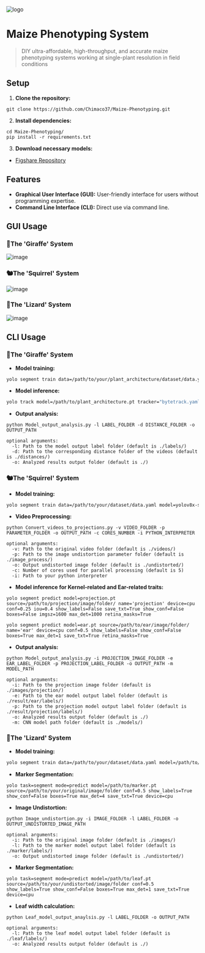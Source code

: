 ![logo](https://github.com/user-attachments/assets/1392e8f6-083a-4b8b-8c88-b227d3edfdba)
# Maize Phenotyping System
> DIY ultra-affordable, high-throughput, and accurate maize phenotyping systems working at single-plant resolution in field conditions


## Setup

1. **Clone the repository:**
```
git clone https://github.com/Chimaco37/Maize-Phenotyping.git
```
2. **Install dependencies:**
```
cd Maize-Phenotyping/
pip install -r requirements.txt
```
3. **Download necessary models:**
- [Figshare Repository](https://doi.org/10.6084/m9.figshare.26282731)

## Features

- **Graphical User Interface (GUI):** User-friendly interface for users without programming expertise.
- **Command Line Interface (CLI):** Direct use via command line.

## GUI Usage
### 🦒The 'Giraffe' System
![image](https://github.com/user-attachments/assets/6d37a213-d0c5-4445-9cfa-335f4e5c00e6)

### 🐿️The 'Squirrel' System
![image](https://github.com/user-attachments/assets/efc8459c-55f9-4a39-a1b8-0e457a93f021)

### 🦎The 'Lizard' System
![image](https://github.com/user-attachments/assets/6e06a325-d988-446e-b2c6-13a2b721f2d9)


## CLI Usage

### 🦒The 'Giraffe' System

- **Model training:**

```bash
yolo segment train data=/path/to/your/plant_architecture/dataset/data.yaml model=/path/to/your/model.pt epochs=200 patience=30 batch=64 imgsz=640 device=0,1,2,3 name=model_train
```

- **Model inference:**

```bash
yolo track model=/path/to/plant_architecture.pt tracker="bytetrack.yaml" source=/path/to/your/video/folder save_txt=True save=True show_labels=True show_conf=True boxes=True conf=0.6 iou=0.5 imgsz=641 agnostic_nms=False retina_masks=True device=0 name=plant_architecture
```
- **Output analysis:**
```
python Model_output_analysis.py -l LABEL_FOLDER -d DISTANCE_FOLDER -o OUTPUT_PATH

optional arguments:
  -l: Path to the model output label folder (default is ./labels/)
  -d: Path to the corresponding distance folder of the videos (default is ./distances/)
  -o: Analyzed results output folder (default is ./)
```


### 🐿️The 'Squirrel' System

- **Model training:**

```bash
yolo segment train data=/path/to/your/dataset/data.yaml model=yolov8x-seg.pt epochs=200 batch=32 imgsz=1080 device=0,1,2,3 name=Leaf
```

- **Video Preprocessing:**
```
python Convert_videos_to_projections.py -v VIDEO_FOLDER -p PARAMETER_FOLDER -o OUTPUT_PATH -c CORES_NUMBER -i PYTHON_INTERPRETER

optional arguments:
  -v: Path to the original video folder (default is ./videos/)
  -p: Path to the image undistortion parameter folder (default is ./image_process/)
  -o: Output undistorted image folder (default is ./undistorted/)
  -c: Number of cores used for parallel processing (default is 5)
  -i: Path to your python interpreter
```
- **Model inference for Kernel-related and Ear-related traits:**

```
yolo segment predict model=projection.pt source=/path/to/projection/image/folder/ name='projection' device=cpu conf=0.25 iou=0.4 show_labels=False save_txt=True show_conf=False boxes=False imgsz=1600 max_det=1000 retina_masks=True

yolo segment predict model=ear.pt source=/path/to/ear/image/folder/ name='ear' device=cpu conf=0.5 show_labels=False show_conf=False boxes=True max_det=1 save_txt=True retina_masks=True
```
- **Output analysis:**
```
python Model_output_analysis.py -i PROJECTION_IMAGE_FOLDER -e EAR_LABEL_FOLDER -p PROJECTION_LABEL_FOLDER -o OUTPUT_PATH -m MODEL_PATH

optional arguments:
  -i: Path to the projection image folder (default is ./images/projection/)
  -e: Path to the ear model output label folder (default is ./result/ear/labels/)
  -p: Path to the projection model output label folder (default is ./result/projection/labels/)
  -o: Analyzed results output folder (default is ./)
  -m: CNN model path folder (default is ./models/)
```


### 🦎The 'Lizard' System
- **Model training:**

```bash
yolo segment train data=/path/to/your/dataset/data.yaml model=/path/to/your/model.pt epochs=200 patience=30 seed=2 batch=64 imgsz=640 device=0,1,2,3 name=model_train
```

- **Marker Segmentation:**

```
yolo task=segment mode=predict model=/path/to/marker.pt source=/path/to/your/original/image/folder conf=0.5 show_labels=True show_conf=False boxes=True max_det=4 save_txt=True device=cpu
```
- **Image Undistortion:**
```
python Image_undistortion.py -i IMAGE_FOLDER -l LABEL_FOLDER -o OUTPUT_UNDISTORTED_IMAGE_PATH

optional arguments:
  -i: Path to the original image folder (default is ./images/)
  -l: Path to the marker model output label folder (default is ./marker/labels/)
  -o: Output undistorted image folder (default is ./undistorted/)
```
- **Marker Segmentation:**
```
yolo task=segment mode=predict model=/path/to/leaf.pt source=/path/to/your/undistorted/image/folder conf=0.5 show_labels=True show_conf=False boxes=True max_det=1 save_txt=True device=cpu
```
- **Leaf width calculation:**
```
python Leaf_model_output_anaylsis.py -l LABEL_FOLDER -o OUTPUT_PATH

optional arguments:
  -l: Path to the leaf model output label folder (default is ./leaf/labels/)
  -o: Analyzed results output folder (default is ./)
```
